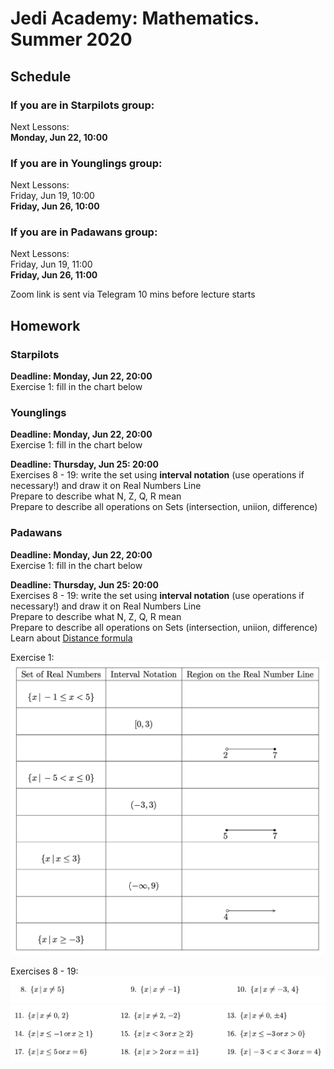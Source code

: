 # Jedi Academy: Mathematics. Summer 2020

## Schedule

### If you are in Starpilots group:
Next Lessons: \
**Monday, Jun 22, 10:00**

### If you are in Younglings group:
Next Lessons: \
Friday, Jun 19, 10:00 \
**Friday, Jun 26, 10:00**

### If you are in Padawans group:
Next Lessons: \
Friday, Jun 19, 11:00 \
**Friday, Jun 26, 11:00**

Zoom link is sent via Telegram 10 mins before lecture starts

## Homework
### Starpilots
**Deadline: Monday, Jun 22, 20:00** \
Exercise 1: fill in the chart below

### Younglings
**Deadline: Monday, Jun 22, 20:00** \
Exercise 1: fill in the chart below

**Deadline: Thursday, Jun 25: 20:00** \
Exercises 8 - 19: write the set using **interval notation** (use operations if necessary!) and draw it on Real Numbers Line \
Prepare to describe what N, Z, Q, R mean \
Prepare to describe all operations on Sets (intersection, uniion, difference)

### Padawans
**Deadline: Monday, Jun 22, 20:00** \
Exercise 1: fill in the chart below

**Deadline: Thursday, Jun 25: 20:00** \
Exercises 8 - 19: write the set using **interval notation** (use operations if necessary!) and draw it on Real Numbers Line \
Prepare to describe what N, Z, Q, R mean \
Prepare to describe all operations on Sets (intersection, uniion, difference) \
Learn about [Distance formula](https://www.khanacademy.org/math/basic-geo/basic-geometry-pythagorean-theorem/pythagorean-theorem-distance/a/distance-formula)


Exercise 1: \
![Exercise 1: Chart](https://raw.githubusercontent.com/lanavasilieva/jedi-maths/master/Screen%20Shot%202020-06-19%20at%2011.41.32%20AM.png)

Exercises 8 - 19: \
![Exercise 8 - 10](https://raw.githubusercontent.com/lanavasilieva/jedi-maths/master/Screen%20Shot%202020-06-19%20at%2011.41.41%20AM.png)
![Exercise 11 - 19](https://raw.githubusercontent.com/lanavasilieva/jedi-maths/master/Screen%20Shot%202020-06-19%20at%2011.41.52%20AM.png)
